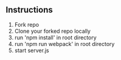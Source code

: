## Instructions ##

1. Fork repo
2. Clone your forked repo locally
3. run 'npm install' in root directory
4. run 'npm run webpack' in root directory
5. start server.js